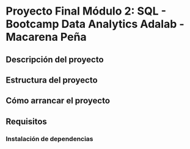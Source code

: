 # Proyecto Final Módulo 2: SQL - Bootcamp Data Analytics Adalab - Macarena Peña

## Descripción del proyecto

## Estructura del proyecto

## Cómo arrancar el proyecto

## Requisitos

### Instalación de dependencias
